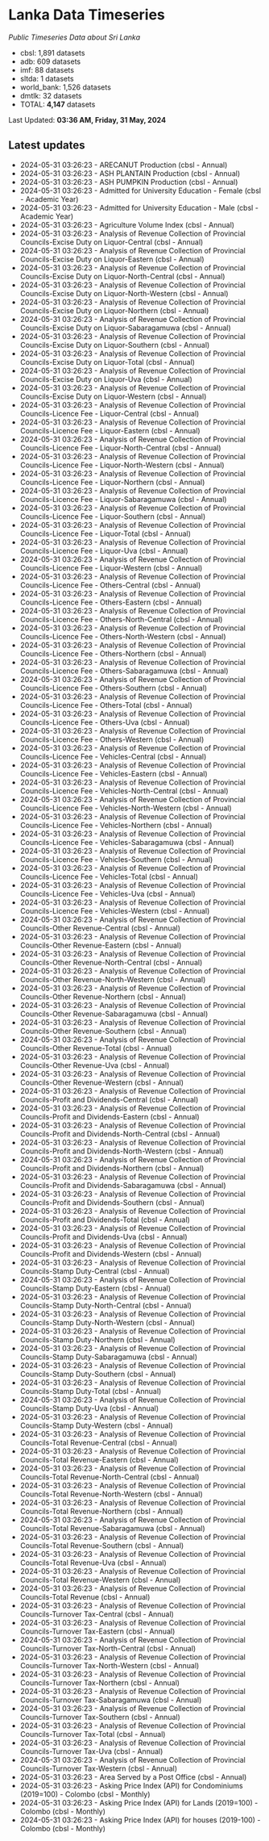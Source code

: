 # Lanka Data Timeseries
*Public Timeseries Data about Sri Lanka*

* cbsl: 1,891 datasets
* adb: 609 datasets
* imf: 88 datasets
* sltda: 1 datasets
* world_bank: 1,526 datasets
* dmtlk: 32 datasets
* TOTAL: **4,147** datasets

Last Updated: **03:36 AM, Friday, 31 May, 2024**

## Latest updates

* 2024-05-31 03:26:23 - ARECANUT Production (cbsl - Annual)
* 2024-05-31 03:26:23 - ASH PLANTAIN Production (cbsl - Annual)
* 2024-05-31 03:26:23 - ASH PUMPKIN Production (cbsl - Annual)
* 2024-05-31 03:26:23 - Admitted for University Education - Female (cbsl - Academic Year)
* 2024-05-31 03:26:23 - Admitted for University Education - Male (cbsl - Academic Year)
* 2024-05-31 03:26:23 - Agriculture Volume Index (cbsl - Annual)
* 2024-05-31 03:26:23 - Analysis of Revenue Collection of Provincial Councils-Excise Duty on Liquor-Central (cbsl - Annual)
* 2024-05-31 03:26:23 - Analysis of Revenue Collection of Provincial Councils-Excise Duty on Liquor-Eastern (cbsl - Annual)
* 2024-05-31 03:26:23 - Analysis of Revenue Collection of Provincial Councils-Excise Duty on Liquor-North-Central (cbsl - Annual)
* 2024-05-31 03:26:23 - Analysis of Revenue Collection of Provincial Councils-Excise Duty on Liquor-North-Western (cbsl - Annual)
* 2024-05-31 03:26:23 - Analysis of Revenue Collection of Provincial Councils-Excise Duty on Liquor-Northern (cbsl - Annual)
* 2024-05-31 03:26:23 - Analysis of Revenue Collection of Provincial Councils-Excise Duty on Liquor-Sabaragamuwa (cbsl - Annual)
* 2024-05-31 03:26:23 - Analysis of Revenue Collection of Provincial Councils-Excise Duty on Liquor-Southern (cbsl - Annual)
* 2024-05-31 03:26:23 - Analysis of Revenue Collection of Provincial Councils-Excise Duty on Liquor-Total (cbsl - Annual)
* 2024-05-31 03:26:23 - Analysis of Revenue Collection of Provincial Councils-Excise Duty on Liquor-Uva (cbsl - Annual)
* 2024-05-31 03:26:23 - Analysis of Revenue Collection of Provincial Councils-Excise Duty on Liquor-Western (cbsl - Annual)
* 2024-05-31 03:26:23 - Analysis of Revenue Collection of Provincial Councils-Licence Fee - Liquor-Central (cbsl - Annual)
* 2024-05-31 03:26:23 - Analysis of Revenue Collection of Provincial Councils-Licence Fee - Liquor-Eastern (cbsl - Annual)
* 2024-05-31 03:26:23 - Analysis of Revenue Collection of Provincial Councils-Licence Fee - Liquor-North-Central (cbsl - Annual)
* 2024-05-31 03:26:23 - Analysis of Revenue Collection of Provincial Councils-Licence Fee - Liquor-North-Western (cbsl - Annual)
* 2024-05-31 03:26:23 - Analysis of Revenue Collection of Provincial Councils-Licence Fee - Liquor-Northern (cbsl - Annual)
* 2024-05-31 03:26:23 - Analysis of Revenue Collection of Provincial Councils-Licence Fee - Liquor-Sabaragamuwa (cbsl - Annual)
* 2024-05-31 03:26:23 - Analysis of Revenue Collection of Provincial Councils-Licence Fee - Liquor-Southern (cbsl - Annual)
* 2024-05-31 03:26:23 - Analysis of Revenue Collection of Provincial Councils-Licence Fee - Liquor-Total (cbsl - Annual)
* 2024-05-31 03:26:23 - Analysis of Revenue Collection of Provincial Councils-Licence Fee - Liquor-Uva (cbsl - Annual)
* 2024-05-31 03:26:23 - Analysis of Revenue Collection of Provincial Councils-Licence Fee - Liquor-Western (cbsl - Annual)
* 2024-05-31 03:26:23 - Analysis of Revenue Collection of Provincial Councils-Licence Fee - Others-Central (cbsl - Annual)
* 2024-05-31 03:26:23 - Analysis of Revenue Collection of Provincial Councils-Licence Fee - Others-Eastern (cbsl - Annual)
* 2024-05-31 03:26:23 - Analysis of Revenue Collection of Provincial Councils-Licence Fee - Others-North-Central (cbsl - Annual)
* 2024-05-31 03:26:23 - Analysis of Revenue Collection of Provincial Councils-Licence Fee - Others-North-Western (cbsl - Annual)
* 2024-05-31 03:26:23 - Analysis of Revenue Collection of Provincial Councils-Licence Fee - Others-Northern (cbsl - Annual)
* 2024-05-31 03:26:23 - Analysis of Revenue Collection of Provincial Councils-Licence Fee - Others-Sabaragamuwa (cbsl - Annual)
* 2024-05-31 03:26:23 - Analysis of Revenue Collection of Provincial Councils-Licence Fee - Others-Southern (cbsl - Annual)
* 2024-05-31 03:26:23 - Analysis of Revenue Collection of Provincial Councils-Licence Fee - Others-Total (cbsl - Annual)
* 2024-05-31 03:26:23 - Analysis of Revenue Collection of Provincial Councils-Licence Fee - Others-Uva (cbsl - Annual)
* 2024-05-31 03:26:23 - Analysis of Revenue Collection of Provincial Councils-Licence Fee - Others-Western (cbsl - Annual)
* 2024-05-31 03:26:23 - Analysis of Revenue Collection of Provincial Councils-Licence Fee - Vehicles-Central (cbsl - Annual)
* 2024-05-31 03:26:23 - Analysis of Revenue Collection of Provincial Councils-Licence Fee - Vehicles-Eastern (cbsl - Annual)
* 2024-05-31 03:26:23 - Analysis of Revenue Collection of Provincial Councils-Licence Fee - Vehicles-North-Central (cbsl - Annual)
* 2024-05-31 03:26:23 - Analysis of Revenue Collection of Provincial Councils-Licence Fee - Vehicles-North-Western (cbsl - Annual)
* 2024-05-31 03:26:23 - Analysis of Revenue Collection of Provincial Councils-Licence Fee - Vehicles-Northern (cbsl - Annual)
* 2024-05-31 03:26:23 - Analysis of Revenue Collection of Provincial Councils-Licence Fee - Vehicles-Sabaragamuwa (cbsl - Annual)
* 2024-05-31 03:26:23 - Analysis of Revenue Collection of Provincial Councils-Licence Fee - Vehicles-Southern (cbsl - Annual)
* 2024-05-31 03:26:23 - Analysis of Revenue Collection of Provincial Councils-Licence Fee - Vehicles-Total (cbsl - Annual)
* 2024-05-31 03:26:23 - Analysis of Revenue Collection of Provincial Councils-Licence Fee - Vehicles-Uva (cbsl - Annual)
* 2024-05-31 03:26:23 - Analysis of Revenue Collection of Provincial Councils-Licence Fee - Vehicles-Western (cbsl - Annual)
* 2024-05-31 03:26:23 - Analysis of Revenue Collection of Provincial Councils-Other Revenue-Central (cbsl - Annual)
* 2024-05-31 03:26:23 - Analysis of Revenue Collection of Provincial Councils-Other Revenue-Eastern (cbsl - Annual)
* 2024-05-31 03:26:23 - Analysis of Revenue Collection of Provincial Councils-Other Revenue-North-Central (cbsl - Annual)
* 2024-05-31 03:26:23 - Analysis of Revenue Collection of Provincial Councils-Other Revenue-North-Western (cbsl - Annual)
* 2024-05-31 03:26:23 - Analysis of Revenue Collection of Provincial Councils-Other Revenue-Northern (cbsl - Annual)
* 2024-05-31 03:26:23 - Analysis of Revenue Collection of Provincial Councils-Other Revenue-Sabaragamuwa (cbsl - Annual)
* 2024-05-31 03:26:23 - Analysis of Revenue Collection of Provincial Councils-Other Revenue-Southern (cbsl - Annual)
* 2024-05-31 03:26:23 - Analysis of Revenue Collection of Provincial Councils-Other Revenue-Total (cbsl - Annual)
* 2024-05-31 03:26:23 - Analysis of Revenue Collection of Provincial Councils-Other Revenue-Uva (cbsl - Annual)
* 2024-05-31 03:26:23 - Analysis of Revenue Collection of Provincial Councils-Other Revenue-Western (cbsl - Annual)
* 2024-05-31 03:26:23 - Analysis of Revenue Collection of Provincial Councils-Profit and Dividends-Central (cbsl - Annual)
* 2024-05-31 03:26:23 - Analysis of Revenue Collection of Provincial Councils-Profit and Dividends-Eastern (cbsl - Annual)
* 2024-05-31 03:26:23 - Analysis of Revenue Collection of Provincial Councils-Profit and Dividends-North-Central (cbsl - Annual)
* 2024-05-31 03:26:23 - Analysis of Revenue Collection of Provincial Councils-Profit and Dividends-North-Western (cbsl - Annual)
* 2024-05-31 03:26:23 - Analysis of Revenue Collection of Provincial Councils-Profit and Dividends-Northern (cbsl - Annual)
* 2024-05-31 03:26:23 - Analysis of Revenue Collection of Provincial Councils-Profit and Dividends-Sabaragamuwa (cbsl - Annual)
* 2024-05-31 03:26:23 - Analysis of Revenue Collection of Provincial Councils-Profit and Dividends-Southern (cbsl - Annual)
* 2024-05-31 03:26:23 - Analysis of Revenue Collection of Provincial Councils-Profit and Dividends-Total (cbsl - Annual)
* 2024-05-31 03:26:23 - Analysis of Revenue Collection of Provincial Councils-Profit and Dividends-Uva (cbsl - Annual)
* 2024-05-31 03:26:23 - Analysis of Revenue Collection of Provincial Councils-Profit and Dividends-Western (cbsl - Annual)
* 2024-05-31 03:26:23 - Analysis of Revenue Collection of Provincial Councils-Stamp Duty-Central (cbsl - Annual)
* 2024-05-31 03:26:23 - Analysis of Revenue Collection of Provincial Councils-Stamp Duty-Eastern (cbsl - Annual)
* 2024-05-31 03:26:23 - Analysis of Revenue Collection of Provincial Councils-Stamp Duty-North-Central (cbsl - Annual)
* 2024-05-31 03:26:23 - Analysis of Revenue Collection of Provincial Councils-Stamp Duty-North-Western (cbsl - Annual)
* 2024-05-31 03:26:23 - Analysis of Revenue Collection of Provincial Councils-Stamp Duty-Northern (cbsl - Annual)
* 2024-05-31 03:26:23 - Analysis of Revenue Collection of Provincial Councils-Stamp Duty-Sabaragamuwa (cbsl - Annual)
* 2024-05-31 03:26:23 - Analysis of Revenue Collection of Provincial Councils-Stamp Duty-Southern (cbsl - Annual)
* 2024-05-31 03:26:23 - Analysis of Revenue Collection of Provincial Councils-Stamp Duty-Total (cbsl - Annual)
* 2024-05-31 03:26:23 - Analysis of Revenue Collection of Provincial Councils-Stamp Duty-Uva (cbsl - Annual)
* 2024-05-31 03:26:23 - Analysis of Revenue Collection of Provincial Councils-Stamp Duty-Western (cbsl - Annual)
* 2024-05-31 03:26:23 - Analysis of Revenue Collection of Provincial Councils-Total Revenue-Central (cbsl - Annual)
* 2024-05-31 03:26:23 - Analysis of Revenue Collection of Provincial Councils-Total Revenue-Eastern (cbsl - Annual)
* 2024-05-31 03:26:23 - Analysis of Revenue Collection of Provincial Councils-Total Revenue-North-Central (cbsl - Annual)
* 2024-05-31 03:26:23 - Analysis of Revenue Collection of Provincial Councils-Total Revenue-North-Western (cbsl - Annual)
* 2024-05-31 03:26:23 - Analysis of Revenue Collection of Provincial Councils-Total Revenue-Northern (cbsl - Annual)
* 2024-05-31 03:26:23 - Analysis of Revenue Collection of Provincial Councils-Total Revenue-Sabaragamuwa (cbsl - Annual)
* 2024-05-31 03:26:23 - Analysis of Revenue Collection of Provincial Councils-Total Revenue-Southern (cbsl - Annual)
* 2024-05-31 03:26:23 - Analysis of Revenue Collection of Provincial Councils-Total Revenue-Uva (cbsl - Annual)
* 2024-05-31 03:26:23 - Analysis of Revenue Collection of Provincial Councils-Total Revenue-Western (cbsl - Annual)
* 2024-05-31 03:26:23 - Analysis of Revenue Collection of Provincial Councils-Total Revenue (cbsl - Annual)
* 2024-05-31 03:26:23 - Analysis of Revenue Collection of Provincial Councils-Turnover Tax-Central (cbsl - Annual)
* 2024-05-31 03:26:23 - Analysis of Revenue Collection of Provincial Councils-Turnover Tax-Eastern (cbsl - Annual)
* 2024-05-31 03:26:23 - Analysis of Revenue Collection of Provincial Councils-Turnover Tax-North-Central (cbsl - Annual)
* 2024-05-31 03:26:23 - Analysis of Revenue Collection of Provincial Councils-Turnover Tax-North-Western (cbsl - Annual)
* 2024-05-31 03:26:23 - Analysis of Revenue Collection of Provincial Councils-Turnover Tax-Northern (cbsl - Annual)
* 2024-05-31 03:26:23 - Analysis of Revenue Collection of Provincial Councils-Turnover Tax-Sabaragamuwa (cbsl - Annual)
* 2024-05-31 03:26:23 - Analysis of Revenue Collection of Provincial Councils-Turnover Tax-Southern (cbsl - Annual)
* 2024-05-31 03:26:23 - Analysis of Revenue Collection of Provincial Councils-Turnover Tax-Total (cbsl - Annual)
* 2024-05-31 03:26:23 - Analysis of Revenue Collection of Provincial Councils-Turnover Tax-Uva (cbsl - Annual)
* 2024-05-31 03:26:23 - Analysis of Revenue Collection of Provincial Councils-Turnover Tax-Western (cbsl - Annual)
* 2024-05-31 03:26:23 - Area Served by a Post Office (cbsl - Annual)
* 2024-05-31 03:26:23 - Asking Price Index (API) for Condominiums (2019=100) - Colombo (cbsl - Monthly)
* 2024-05-31 03:26:23 - Asking Price Index (API) for Lands (2019=100) - Colombo (cbsl - Monthly)
* 2024-05-31 03:26:23 - Asking Price Index (API) for houses (2019-100) - Colombo (cbsl - Monthly)